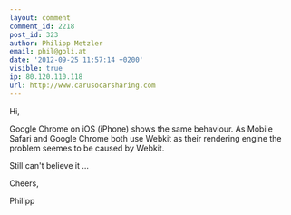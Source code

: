 ```yaml
---
layout: comment
comment_id: 2218
post_id: 323
author: Philipp Metzler
email: phil@goli.at
date: '2012-09-25 11:57:14 +0200'
visible: true
ip: 80.120.110.118
url: http://www.carusocarsharing.com
---
```

Hi,

Google Chrome on iOS (iPhone) shows the same behaviour. As Mobile Safari and Google Chrome both use Webkit as their rendering engine the problem seemes to be caused by Webkit.

Still can't believe it ...

Cheers,

Philipp 
